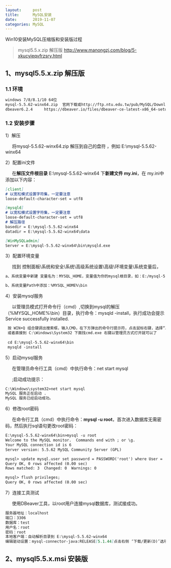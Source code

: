```yaml
---
layout:     post
title:      MySQL安装
date:       2019-11-07
categories: MySQL
---
```


Win10安装MySQL压缩版和安装版过程

> mysql5.5.x.zip 解压版   <http://www.manongzj.com/blog/5-xkucyieqvfrzsry.html> 


## 1、mysql5.5.x.zip 解压版

### 1.1 环境

```markdown
windows 7/8/8.1/10 64位
mysql-5.5.62-winx64.zip  官网下载或http://ftp.ntu.edu.tw/pub/MySQL/Downloads/MySQL-5.5/
dbeaver6.2.4     https://dbeaver.io/files/dbeaver-ce-latest-x86_64-setup.exe
```

### 1.2 安装步骤

1）解压

&ensp;&ensp;&ensp;将mysql-5.5.62-winx64.zip 解压到自己的盘符 ，例如  E:\mysql-5.5.62-winx64

2）配置ini文件 

&ensp;&ensp;&ensp;在**解压文件根目录** E:\mysql-5.5.62-winx64 下**新建文件 my.ini**，在 my.ini中添加以下内容： 

```markdown
[client]
# 以宽松模式设置字符集，一定要注意
loose-default-character-set = utf8 

[mysqld]
# 以宽松模式设置字符集，一定要注意
loose-default-character-set = utf8 
# 解压路径
basedir = E:\mysql-5.5.62-winx64
datadir = E:\mysql-5.5.62-winx64\data 

[WinMySQLadmin] 
Server = E:\mysql-5.5.62-winx64\bin\mysqld.exe
```

3）配置环境变量 

&ensp;&ensp;&ensp;找到 控制面板\系统和安全\系统\高级系统设置\高级\环境变量\系统变量后，

```markdown
a、系统变量中新建 变量名为：MYSQL_HOME，变量值为你的mysql根目录，如：E:/mysql-5.5.62-winx64

b、系统变量Path中添加：%MYSQL_HOME%\bin 
```

4）安装mysql服务 

&ensp;&ensp;&ensp;以管理员模式打开命令行（cmd）,切换到mysql的解压（%MYSQL_HOME%\bin）目录，执行命令：mysqld -install，执行成功会提示  Service successfully installed.

```markdown
 按 WIN+Q 组合键调出搜索框，输入CMD，在下方弹出的命令行提示符，点击鼠标右键，选择“以管理员身份运行” 
 或者直接到 C:\Windows\System32 下面找cmd.exe 右键以管理员方式打开就可以了
    
 cd E:\mysql-5.5.62-winx64\bin
 mysqld -install
```

5）启动mysql服务 

&ensp;&ensp;&ensp;在管理员命令行工具（cmd）中执行命令：net start mysql 

&ensp;&ensp;&ensp;;启动成功提示： 

```markdown
C:\Windows\system32>net start mysql
MySQL 服务正在启动 .
MySQL 服务已经启动成功。
```

6）修改root密码 

&ensp;&ensp;&ensp;在命令行工具（cmd）中执行命令：**mysql -u root**，首次进入数据库无需密码，然后执行sql语句更改root密码：

```markdown
E:\mysql-5.5.62-winx64\bin>mysql -u root
Welcome to the MySQL monitor.  Commands end with ; or \g.
Your MySQL connection id is 6
Server version: 5.5.62 MySQL Community Server (GPL)

mysql> update mysql.user set password = PASSWORD('root') where User = 'root';
Query OK, 0 rows affected (0.00 sec)
Rows matched: 3  Changed: 0  Warnings: 0

mysql> flush privileges;
Query OK, 0 rows affected (0.00 sec)
```

7）连接工具测试

&ensp;&ensp;&ensp;使用DBeaver工具，以root用户连接mysql数据库，测试接成功。 

```markdown
服务器地址：localhost
端口：3306
数据库：test
用户名：root
密码：root
本地客户端：自动解析目录到 E:\mysql-5.5.62-winx64
编辑驱动设置：mysql-connector-java:RELEASE[5.1.44]点击右侧 ‘下载/更新(D)’选项联网下载或者网上找个jar的驱动关联到类路径下
```

## 2、mysql5.5.x.msi 安装版




